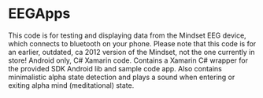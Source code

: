 # EEGApps
 
This code is for testing and displaying data from the Mindset EEG device, which connects to bluetooth on your phone. Please note that this code is for an earlier, outdated, ca 2012 version of the Mindset, not the one currently in store!
Android only, C# Xamarin code. Contains a Xamarin C# wrapper for the provided SDK Android lib and sample code app.
Also contains minimalistic alpha state detection and plays a sound when entering or exiting alpha mind (meditational) state.
